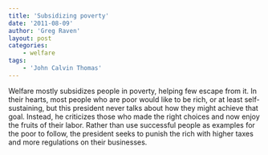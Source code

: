 ```yaml
---
title: 'Subsidizing poverty'
date: '2011-08-09'
author: 'Greg Raven'
layout: post
categories:
    - welfare
tags:
    - 'John Calvin Thomas'
---
```


Welfare mostly subsidizes people in poverty, helping few escape from it. In their hearts, most people who are poor would like to be rich, or at least self-sustaining, but this president never talks about how they might achieve that goal. Instead, he criticizes those who made the right choices and now enjoy the fruits of their labor. Rather than use successful people as examples for the poor to follow, the president seeks to punish the rich with higher taxes and more regulations on their businesses.